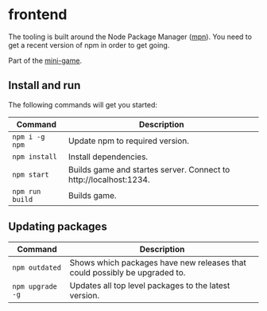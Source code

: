 # frontend

The tooling is built around the Node Package Manager ([mpn](https://nodejs.org)). You need to get a recent version of npm in order to get going.

Part of the [mini-game](../README.md).


## Install and run

The following commands will get you started:

| Command | Description |
|---------|-------------|
| `npm i -g npm` | Update npm to required version.|
| `npm install` | Install dependencies.|
| `npm start` | Builds game and startes server. Connect to http://localhost:1234. |
| `npm run build` | Builds game. |



## Updating packages

| Command | Description |
|---------|-------------|
| `npm outdated` | Shows which packages have new releases that could possibly be upgraded to. |
| `npm upgrade -g` | Updates all top level packages to the latest version. |

